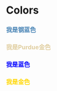 # Colors

### **<font color=#4682B4>我是钢蓝色</font>** 

### **<font color=#E0CEA0>我是Purdue金色</font>** 

### **<font color=#0000FF>我是蓝色</font>** 

### **<font color=#FFD700>我是金色</font>** 

